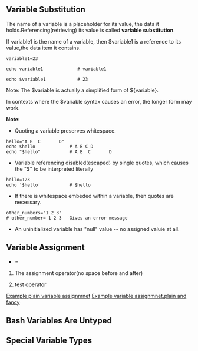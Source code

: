 ## Variable Substitution

The name of a variable is a placeholder for its value, the data it holds.Referencing(retrieving) its value is called **variable substitution**.


If variable1 is the name of a variable, then $variable1 is a reference to its value,the data item it contains.

```shell
variable1=23

echo variable1             # variable1

echo $variable1            # 23

```

Note: The $variable is actually a simplified form of ${variable}. 

In contexts where the $variable syntax causes an error, the longer form may work.

**Note:**

- Quoting a variable preserves whitespace.

```shell
hello="A B  C       D"
echo $hello             # A B C D
echo "$hello"           # A B  C       D
```
- Variable referencing disabled(escaped) by single quotes, which causes the "$" to be interpreted literally

```shell
hello=123
echo '$hello'           # $hello
```

- If there is whitespace embeded within a variable, then quotes are necessary.

```shell
other_numbers="1 2 3"
# other_number= 1 2 3   Gives an error message
```
- An uninitialized variable has "null" value -- no assigned valuie at all.


## Variable Assignment

- =

1. The assignment operator(no space before and after)

2. test operator

[Example plain variable assignmnet](../../script/Chapter-3-Introduction-to-Variables-and-Parameters/plain-variable-assignmnet.sh)
[Example variable assignmnet,plain and fancy](../../script/Chapter-3-Introduction-to-Variables-and-Parameters/variable-assignmnet-plain-fancy.sh)


## Bash Variables Are Untyped

## Special Variable Types